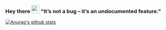 ### Hey there <img src="https://media.giphy.com/media/hvRJCLFzcasrR4ia7z/giphy.gif" width="25px"> "It’s not a bug – it’s an undocumented feature."
[![Anurag's github stats](https://github-readme-stats.vercel.app/api?username=tangbearrrr&show_icons=true&theme=tokyonight)](https://github.com/anuraghazra/github-readme-stats)
